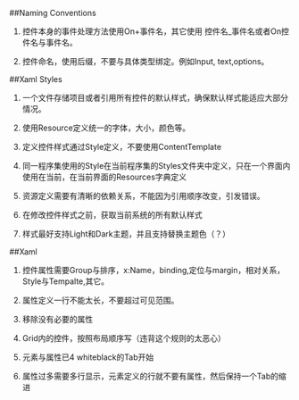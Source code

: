 ﻿
##Naming Conventions

1. 控件本身的事件处理方法使用On+事件名，其它使用 控件名_事件名或者On控件名与事件名。

1. 控件命名，使用后缀，不要与具体类型绑定。例如Input, text,options。

##Xaml Styles

1. 一个文件存储项目或者引用所有控件的默认样式，确保默认样式能适应大部分情况。

1. 使用Resource定义统一的字体，大小，颜色等。

1. 定义控件样式通过Style定义，不要使用ContentTemplate

1. 同一程序集使用的Style在当前程序集的Styles文件夹中定义，只在一个界面内使用在当前，在当前界面的Resources字典定义

1. 资源定义需要有清晰的依赖关系，不能因为引用顺序改变，引发错误。

1. 在修改控件样式之前，获取当前系统的所有默认样式

1. 样式最好支持Light和Dark主题，并且支持替换主题色（？）

##Xaml

1. 控件属性需要Group与排序，x:Name，binding,定位与margin，相对关系，Style与Tempalte,其它。

1. 属性定义一行不能太长，不要超过可见范围。

1. 移除没有必要的属性

1. Grid内的控件，按照布局顺序写（违背这个规则的太恶心）

1. 元素与属性已4 whiteblack的Tab开始

1. 属性过多需要多行显示，元素定义的行就不要有属性，然后保持一个Tab的缩进